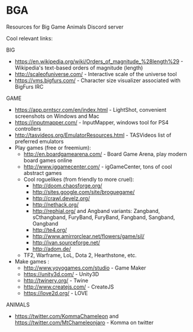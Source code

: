 # BGA
Resources for Big Game Animals Discord server

Cool relevant links:

BIG

- https://en.wikipedia.org/wiki/Orders_of_magnitude_%28length%29 - Wikipedia's text-based orders of magnitude (length)
- http://scaleofuniverse.com/ - Interactive scale of the universe tool
- https://vms.bigfurs.com/ - Character size visualizer associated with BigFurs IRC

GAME

- https://app.prntscr.com/en/index.html - LightShot, convenient screenshots on Windows and Mac
- https://inputmapper.com/ - InputMapper, windows tool for PS4 controllers
- http://tasvideos.org/EmulatorResources.html - TASVideos list of preferred emulators
- Play games (free or freemium):
  - http://en.boardgamearena.com/ - Board Game Arena, play modern board games online
  - http://www.iggamecenter.com/ - igGameCenter, tons of cool abstract games
  - Cool roguelikes (from friendly to more cruel):
    - http://doom.chaosforge.org/
    - http://sites.google.com/site/broguegame/
    - http://crawl.develz.org/ 
    - http://nethack.org/
    - http://rephial.org/ and Angband variants: Zangband, sCthangband, FuryBand, FuryBand, Fangband, Sangband, Oangband
    - http://te4.org/
    - http://www.amirrorclear.net/flowers/game/sil/
    - http://ivan.sourceforge.net/
    - http://adom.de/ 
  - TF2, Warframe, LoL, Dota 2, Hearthstone, etc.
- Make games : 
  - http://www.yoyogames.com/studio - Game Maker
  - https://unity3d.com/ - Unity3D
  - http://twinery.org/ - Twine
  - http://www.createjs.com/ - CreateJS
  - https://love2d.org/ - LOVE



ANIMALS

- https://twitter.com/KommaChameleon and https://twitter.com/MtChameleonjaro - Komma on twitter
